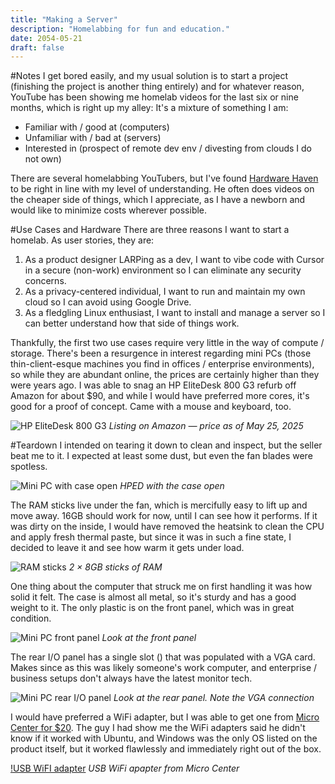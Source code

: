 ```yaml
---
title: "Making a Server"
description: "Homelabbing for fun and education."
date: 2054-05-21
draft: false
---
```

#Notes
I get bored easily, and my usual solution is to start a project (finishing the project is another thing entirely) and for whatever reason, YouTube has been showing me homelab videos for the last six or nine months, which is right up my alley: It's a mixture of something I am:
- Familiar with / good at (computers)
- Unfamiliar with / bad at (servers)
- Interested in (prospect of remote dev env / divesting from clouds I do not own)

There are several homelabbing YouTubers, but I've found [Hardware Haven](https://www.youtube.com/@HardwareHaven) to be right in line with my level of understanding. He often does videos on the cheaper side of things, which I appreciate, as I have a newborn and would like to minimize costs wherever possible.

#Use Cases and Hardware
There are three reasons I want to start a homelab. As user stories, they are:
1) As a product designer LARPing as a dev, I want to vibe code with Cursor in a secure (non-work) environment so I can eliminate any security concerns.
2) As a privacy-centered individual, I want to run and maintain my own cloud so I can avoid using Google Drive.
3) As a fledgling Linux enthusiast, I want to install and manage a server so I can better understand how that side of things work.

Thankfully, the first two use cases require very little in the way of compute / storage. There's been a resurgence in interest regarding mini PCs (those thin-client-esque machines you find in offices / enterprise environments), so while they are abundant online, the prices are certainly higher than they were years ago. I was able to snag an HP EliteDesk 800 G3 refurb off Amazon for about $90, and while I would have preferred more cores, it's good for a proof of concept. Came with a mouse and keyboard, too.

![HP EliteDesk 800 G3](2025-05-25-hped-amazon.png)
*Listing on Amazon — price as of May 25, 2025*

#Teardown
I intended on tearing it down to clean and inspect, but the seller beat me to it. I expected at least some dust, but even the fan blades were spotless.

![Mini PC with case open](2025-05-25-hped-open-case.jpg)
*HPED with the case open*

The RAM sticks live under the fan, which is mercifully easy to lift up and move away. 16GB should work for now, until I can see how it performs. If it was dirty on the inside, I would have removed the heatsink to clean the CPU and apply fresh thermal paste, but since it was in such a fine state, I decided to leave it and see how warm it gets under load.

![RAM sticks](2025-05-25-hped-ram.jpg)
*2 × 8GB sticks of RAM*

One thing about the computer that struck me on first handling it was how solid it felt. The case is almost all metal, so it's sturdy and has a good weight to it. The only plastic is on the front panel, which was in great condition.

![Mini PC front panel](2025-05-25-hped-front-panel.jpg)
*Look at the front panel*

The rear I/O panel has a single slot () that was populated with a VGA card. Makes since as this was likely someone's work computer, and enterprise / business setups don't always have the latest monitor tech.

![Mini PC rear I/O panel](2025-05-25-hped-rear-panel.jpg)
*Look at the rear panel. Note the VGA connection*

I would have preferred a WiFi adapter, but I was able to get one from [Micro Center for $20](https://www.microcenter.com/product/693958/tp-link-archer-t2ub-nan-2-in-1-usb-wifi-bluetooth-nano-adapter-ac600). The guy I had show me the WiFi adapters said he didn't know if it worked with Ubuntu, and Windows was the only OS listed on the product itself, but it worked flawlessly and immediately right out of the box.

[!USB WiFI adapter](2025-05-25-usb-wifi.png)
*USB WiFi apapter from Micro Center*
